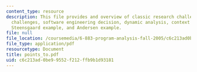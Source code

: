 ```yaml
---
content_type: resource
description: This file provides and overview of classic research challenge, new research
  challenges, software engineering decision, dynamic analysis, context sensitivity,
  Steensgaard example, and Andersen example.
file: null
file_location: /coursemedia/6-883-program-analysis-fall-2005/c6c213ad0be99552f212ffb9b1d93181_points_to.pdf
file_type: application/pdf
resourcetype: Document
title: points_to.pdf
uid: c6c213ad-0be9-9552-f212-ffb9b1d93181
---
```

